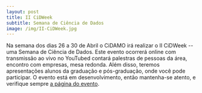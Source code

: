 ```yaml
---
layout: post
title: II CiDWeek
subtitle: Semana de Ciência de Dados
image: /img/II-CiDWeek.jpg
---
```



Na semana dos dias 26 a 30 de Abril o CiDAMO irá realizar o II CiDWeek -- uma Semana de Ciência de Dados.
Este evento ocorrerá online com transmissão ao vivo no YouTubed contará palestras de pessoas da área, encontro com empresas, mesa redonda. Além disso, teremos apresentações alunos da graduação e pós-graduação, onde você pode participar.
O evento está em desenvolvimento, então mantenha-se atento, e verifique sempre [a página do evento](/II-CiDWeek/).
